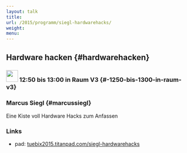 ```yaml
---
layout: talk
title:
url: /2015/programm/siegl-hardwarehacks/
weight: 
menu:
---
```

## Hardware hacken {#hardwarehacken}

### <img height = "32" src="../../../images/lightning.svg"> 12:50 bis 13:00 in Raum V3 {#-1250-bis-1300-in-raum-v3}

### Marcus Siegl {#marcussiegl}

Eine Kiste voll Hardware Hacks zum Anfassen

### Links

- pad: <a href="https://tuebix2015.titanpad.com/siegl-hardwarehacks" target="_blank">tuebix2015.titanpad.com/siegl-hardwarehacks</a>
